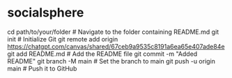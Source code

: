 # socialsphere
cd path/to/your/folder  # Navigate to the folder containing README.md
git init                 # Initialize Git
git remote add origin https://chatgpt.com/canvas/shared/67ceb9a9535c8191a6ea65e407ade84e
git add README.md        # Add the README file
git commit -m "Added README"
git branch -M main       # Set the branch to main
git push -u origin main  # Push it to GitHub
